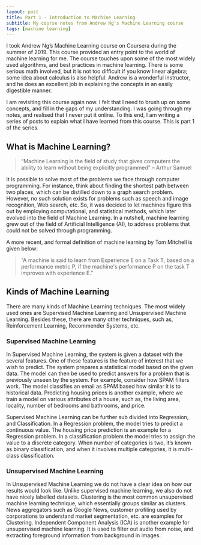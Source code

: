 ```yaml
---
layout: post
title: Part 1 - Introduction to Machine Learning
subtitle: My course notes from Andrew Ng's Machine Learning course
tags: [machine learning]
---
```


I took Andrew Ng’s Machine Learning course on Coursera during the summer of 
2019. This course provided an entry point to the world of machine learning for 
me. The course touches upon some of the most widely used algorithms, and best 
practices in machine learning. There is some serious math involved, but it is 
not too difficult if you know linear algebra; some idea about calculus is also 
helpful. Andrew is a wonderful instructor, and he does an excellent job in 
explaining the concepts in an easily digestible manner.

I am revisiting this course again now. I felt that I need to brush up on some 
concepts, and fill in the gaps of my understanding. I was going through my 
notes, and realised that I never put it online. To this end, I am writing a 
series of posts to explain what I have learned from this course. This is part 
1 of the series.

## What is Machine Learning?
> “Machine Learning is the field of study that gives computers the ability to 
learn without being explicitly programmed" – Arthur Samuel

It is possible to solve most of the problems we face through computer 
programming. For instance, think about finding the shortest path between two 
places, which can be distilled down to a graph search problem. However, no 
such solution exists for problems such as speech and image recognition, Web 
search, etc. So, it was decided to let machines figure this out by employing 
computational, and statistical methods, which later evolved into the field of 
Machine Learning. In a nutshell, machine learning grew out of the field of 
Artificial Intelligence (AI), to address problems that could not be solved 
through programming.

A more recent, and formal definition of machine learning by Tom Mitchell is 
given below:

> “A machine is said to learn from Experience E on a Task T, based on a 
performance metric P, if the machine's performance P on the task T improves 
with experience E.”

## Kinds of Machine Learning

There are many kinds of Machine Learning techniques. The most widely used ones 
are Supervised Machine Learning and Unsupervised Machine Learning. Besides 
these, there are many other techniques, such as, Reinforcement Learning, 
Recommender Systems, etc.

### Supervised Machine Learning

In Supervised Machine Learning, the system is given a dataset with the several 
features. One of these features is the feature of interest that we wish to 
predict. The system prepares a statistical model based on the given data. The 
model can then be used to predict answers for a problem that is previously 
unseen by the system. For example, consider how SPAM filters work. The model 
classifies an email as SPAM based how similar it is to historical data. 
Predicting housing prices is another example, where we train a model on 
various attributes of a house, such as, the living area, locality, number of 
bedrooms and bathrooms, and price.
  
Supervised Machine Learning can be further sub divided into Regression, and 
Classification. In a Regression problem, the model tries to predict a 
continuous value. The housing price prediction is an example for a Regression 
problem. In a classification problem the model tries to assign the value to a 
discrete category. When number of categories is two, it’s known as binary 
classification, and when it involves multiple categories, it is multi-class 
classification.

### Unsupervised Machine Learning 
In Unsupervised Machine Learning we do not have a clear idea on how our 
results would look like. Unlike supervised machine learning, we also do not 
have nicely labelled datasets. Clustering is the most common unsupervised 
machine learning technique, which essentially groups similar as clusters. 
News aggregators such as Google News, customer profiling used by corporations 
to understand market segmentation, etc. are examples for Clustering. 
Independent Component Analysis (ICA) is another example for unsupervised 
machine learning. It is used to filter out audio from noise, and extracting 
foreground information from background in images.








